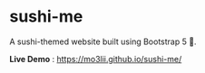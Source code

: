 # sushi-me
A sushi-themed website built using Bootstrap 5 🎨.

**Live Demo** : https://mo3lii.github.io/sushi-me/
